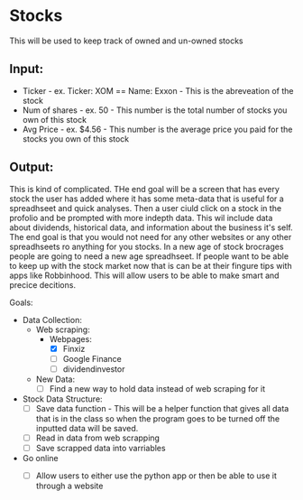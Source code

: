 # Stocks
This will be used to keep track of owned and un-owned stocks

## Input:
* Ticker - ex. Ticker: XOM == Name: Exxon - This is the abreveation of the stock
* Num of shares - ex. 50 - This number is the total number of stocks you own of this stock
* Avg Price - ex. $4.56 - This number is the average price you paid for the stocks you own of this stock

## Output: 

This is kind of complicated. THe end goal will be a screen that has every stock the user has added where it has some meta-data that is useful for a spreadhseet and quick analyses. Then a user ciuld click on a stock in the profolio and be prompted with more indepth data. This wil include data about dividends, historical data, and information about the business it's self. The end goal is that you would not need for any other websites or any other spreadhseets ro anything for you stocks. In a new age of stock brocrages people are going to need a new age spreadhseet. If people want to be able to keep up with the stock market now that is can be at their fingure tips with apps like Robbinhood. This will allow users to be able to make smart and precice decitions. 

Goals:

 - Data Collection:
    * Web scraping:
        - Webpages:
            * [X] Finxiz
            * [ ] Google Finance
            * [ ] dividendinvestor
    * New Data:
        * [ ] Find a new way to hold data instead of web scraping for it
 - Stock Data Structure:
    * [ ] Save data function - This will be a helper function that gives all data that is in the class so when the program goes to be turned off the inputted data will be saved.
    * [ ] Read in data from web scrapping
    * [ ] Save scrapped data into varriables
 - Go online
    * [ ] Allow users to either use the python app or then be able to use it through a website
        

